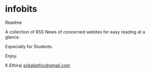 # infobits


Readme

A collection of RSS News of concerned webites
for easy reading at a glance.

Especially for Students.

Enjoy.


K.Ethiraj           sirkaliethic@gmail.com
